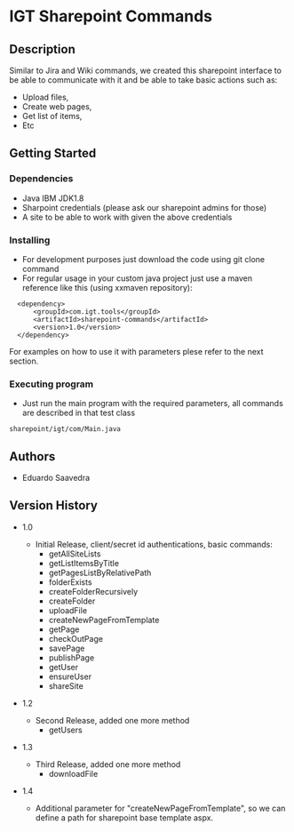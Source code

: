 # IGT Sharepoint Commands

## Description

Similar to Jira and Wiki commands, we created this sharepoint interface to be able to communicate with it and be able to take basic actions such as:
- Upload files,
- Create web pages,
- Get list of items,
- Etc

## Getting Started

### Dependencies

* Java IBM JDK1.8
* Sharpoint credentials (please ask our sharepoint admins for those)
* A site to be able to work with given the above credentials

### Installing

* For development purposes just download the code using git clone command
* For regular usage in your custom java project just use a maven reference like this (using xxmaven repository):
```
  <dependency>
      <groupId>com.igt.tools</groupId>
      <artifactId>sharepoint-commands</artifactId>
      <version>1.0</version>
  </dependency>
```
For examples on how to use it with parameters plese refer to the next section.

### Executing program

* Just run the main program with the required parameters, all commands are described in that test class
```
sharepoint/igt/com/Main.java
```

## Authors

- Eduardo Saavedra

## Version History

* 1.0
    * Initial Release, client/secret id authentications, basic commands: 
      * getAllSiteLists
      * getListItemsByTitle
      * getPagesListByRelativePath
      * folderExists
      * createFolderRecursively
      * createFolder
      * uploadFile
      * createNewPageFromTemplate
      * getPage
      * checkOutPage
      * savePage
      * publishPage
      * getUser
      * ensureUser
      * shareSite

* 1.2
    * Second Release, added one more method
        * getUsers    

* 1.3
    * Third Release, added one more method
        * downloadFile

* 1.4
    * Additional parameter for "createNewPageFromTemplate", so we can define a path for sharepoint base template aspx.